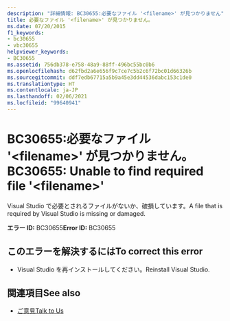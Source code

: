 ```yaml
---
description: "詳細情報: BC30655:必要なファイル '<filename>' が見つかりません"
title: 必要なファイル '<filename>' が見つかりません。
ms.date: 07/20/2015
f1_keywords:
- bc30655
- vbc30655
helpviewer_keywords:
- BC30655
ms.assetid: 756db378-e758-48a9-88ff-496bc55bc0b6
ms.openlocfilehash: d62fbd2a6e656f9c7ce7c5b2c6f72bc01d66326b
ms.sourcegitcommit: ddf7edb67715a5b9a45e3dd44536dabc153c1de0
ms.translationtype: HT
ms.contentlocale: ja-JP
ms.lasthandoff: 02/06/2021
ms.locfileid: "99640941"
---
```

# <a name="bc30655-unable-to-find-required-file-filename"></a><span data-ttu-id="cca2d-103">BC30655:必要なファイル '\<filename>' が見つかりません。</span><span class="sxs-lookup"><span data-stu-id="cca2d-103">BC30655: Unable to find required file '\<filename>'</span></span>

<span data-ttu-id="cca2d-104">Visual Studio で必要とされるファイルがないか、破損しています。</span><span class="sxs-lookup"><span data-stu-id="cca2d-104">A file that is required by Visual Studio is missing or damaged.</span></span>

 <span data-ttu-id="cca2d-105">**エラー ID:** BC30655</span><span class="sxs-lookup"><span data-stu-id="cca2d-105">**Error ID:** BC30655</span></span>

## <a name="to-correct-this-error"></a><span data-ttu-id="cca2d-106">このエラーを解決するには</span><span class="sxs-lookup"><span data-stu-id="cca2d-106">To correct this error</span></span>

- <span data-ttu-id="cca2d-107">Visual Studio を再インストールしてください。</span><span class="sxs-lookup"><span data-stu-id="cca2d-107">Reinstall Visual Studio.</span></span>

## <a name="see-also"></a><span data-ttu-id="cca2d-108">関連項目</span><span class="sxs-lookup"><span data-stu-id="cca2d-108">See also</span></span>

- [<span data-ttu-id="cca2d-109">ご意見</span><span class="sxs-lookup"><span data-stu-id="cca2d-109">Talk to Us</span></span>](/visualstudio/ide/feedback-options)
